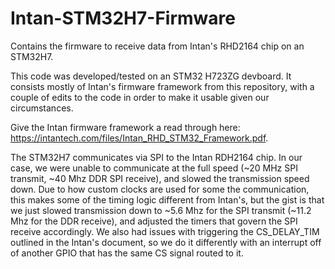 # Intan-STM32H7-Firmware
Contains the firmware to receive data from Intan's RHD2164 chip on an STM32H7.

This code was developed/tested on an STM32 H723ZG devboard. It consists mostly of Intan's firmware framework from this repository, with a couple of edits to the code in order to make it usable given our circumstances.

Give the Intan firmware framework a read through here: https://intantech.com/files/Intan_RHD_STM32_Framework.pdf.

The STM32H7 communicates via SPI to the Intan RDH2164 chip. In our case, we were unable to communicate at the full speed (~20 MHz SPI transmit, ~40 Mhz DDR SPI receive), and slowed the transmission speed down. Due to how custom clocks are used for some the communication, this makes some of the timing logic different from Intan's, but the gist is that we just slowed transmission down to ~5.6 Mhz for the SPI transmit (~11.2 Mhz for the DDR receive), and adjusted the timers that govern the SPI receive accordingly. We also had issues with triggering the CS_DELAY_TIM outlined in the Intan's document, so we do it differently with an interrupt off of another GPIO that has the same CS signal routed to it. 
